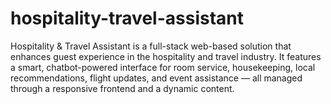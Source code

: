 # hospitality-travel-assistant
Hospitality &amp; Travel Assistant is a full-stack web-based solution that enhances guest experience in the hospitality and travel industry. It features a smart, chatbot-powered interface for room service, housekeeping, local recommendations, flight updates, and event assistance — all managed through a responsive frontend and a dynamic content.
